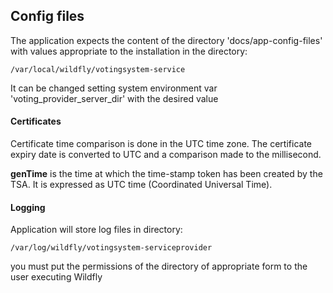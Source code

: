## Config files

The application expects the content of the directory 'docs/app-config-files' with values appropriate to the 
installation in the directory:

    /var/local/wildfly/votingsystem-service

It can be changed setting system environment var 'voting_provider_server_dir' with the desired value


#### Certificates
Certificate time comparison is done in the UTC time zone. The certificate expiry 
date is converted to UTC and a comparison made to the millisecond.

**genTime** is the time at which the time-stamp token has been created by
the TSA.  It is expressed as UTC time (Coordinated Universal Time). 

#### Logging
Application will store log files in directory:
    
    /var/log/wildfly/votingsystem-serviceprovider
    
you must put the permissions of the directory of appropriate form to the user executing Wildfly
    